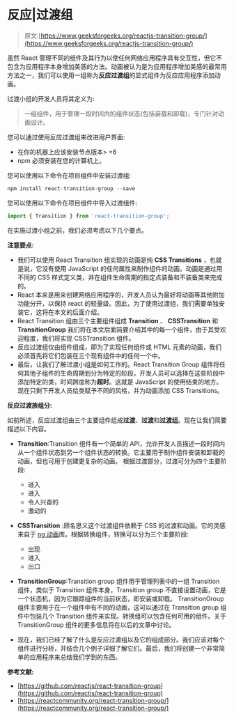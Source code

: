 # 反应|过渡组

> 原文:[https://www.geeksforgeeks.org/reactjs-transition-group/](https://www.geeksforgeeks.org/reactjs-transition-group/)

虽然 React 管理不同的组件及其行为以使任何网络应用程序具有交互性，但它不包含为应用程序本身增加美感的方法。动画被认为是为应用程序增加美感的最常用方法之一，我们可以使用一组称为**反应过渡组**的显式组件为反应应用程序添加动画。

过渡小组的开发人员将其定义为:

> 一组组件，用于管理一段时间内的组件状态(包括装载和卸载)，专门针对动画设计。

您可以通过使用反应过渡组来改进用户界面:

*   在你的机器上应该安装节点版本> =6
*   npm 必须安装在您的计算机上。

您可以使用以下命令在项目组件中安装过渡组:

```jsx
npm install react-transition-group --save
```

您可以使用以下命令在项目组件中导入过渡组件:

```jsx
import { Transition } from 'react-transition-group';
```

在实施过渡小组之前，我们必须考虑以下几个要点。

**注意要点:**

*   我们可以使用 React Transition 组实现的动画是纯 **CSS Transitions** ，也就是说，它没有使用 JavaScript 的任何属性来制作组件的动画。动画是通过用不同的 CSS 样式定义类，并在组件生命周期的指定点装备和不装备类来完成的。
*   React 本来是用来创建网络应用程序的，开发人员认为最好将动画等其他附加功能分开，以保持 react 的轻量级。因此，为了使用过渡组，我们需要单独安装它，这将在本文的后面介绍。
*   React Transition 组由三个主要组件组成 **Transition** 、 **CSSTransition** 和 **TransitionGroup** 我们将在本文后面简要介绍其中的每一个组件，由于其受欢迎程度，我们将实现 CSSTransition 组件。
*   反应过渡组仅由组件组成，即为了实现任何组件或 HTML 元素的动画，我们必须首先将它们包装在三个现有组件中的任何一个中。
*   最后，让我们了解过渡小组是如何工作的。React Transition Group 组件将任何其他子组件的生命周期划分为特定的阶段，开发人员可以选择在这些阶段中添加特定的类，时间跨度称为**超时**。这就是 JavaScript 的使用结束的地方。现在只剩下开发人员给类赋予不同的风格，并为动画添加 CSS Transitions。

**反应过渡族组分:**

如前所述，反应过渡组由三个主要组件组成**过渡**、**过渡**和**过渡组**。现在让我们简要描述以下内容。

*   **Transition**:Transition 组件有一个简单的 API，允许开发人员描述一段时间内从一个组件状态到另一个组件状态的转换。它主要用于制作组件安装和卸载的动画，但也可用于创建更复杂的动画。
    根据过渡部分，过渡可分为四个主要阶段:
    *   进入
    *   进入
    *   令人兴奋的
    *   激动的
*   **CSSTransition** :顾名思义这个过渡组件依赖于 CSS 的过渡和动画。它的灵感来自于 [ng 动画](http://www.nganimate.org/)库。根据转换组件，转换可以分为三个主要阶段:
    *   出现
    *   进入
    *   出口
*   **TransitionGroup**:Transition group 组件用于管理列表中的一组 Transition 组件，类似于 Transition 组件本身，Transition group 不直接设置动画，它是一个状态机，因为它跟踪组件的当前状态，即安装或卸载。
    TransitionGroup 组件主要用于在一个组件中有不同的动画，这可以通过在 Transition group 组件中包装几个 Transition 组件来实现。转换组可以包含任何可用的组件。关于 TransitionGroup 组件的更多信息将在以后的文章中讨论。

*   现在，我们已经了解了什么是反应过渡组以及它的组成部分。我们应该对每个组件进行分析，并结合几个例子详细了解它们。最后，我们将创建一个非常简单的应用程序来总结我们学到的东西。

**参考文献:**

*   [https://github.com/reactjs/react-transition-group](https://github.com/reactjs/react-transition-group)
*   [https://reactcommunity.org/react-transition-group/](https://reactcommunity.org/react-transition-group/)